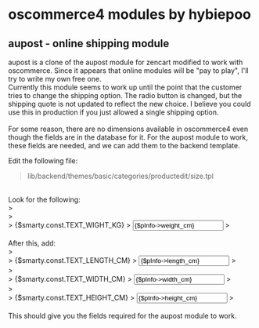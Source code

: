 # oscommerce4 modules by hybiepoo

## aupost - online shipping module
aupost is a clone of the aupost module for zencart modified to work with oscommerce.
Since it appears that online modules will be "pay to play", I'll try to write my own free one.
<br>
Currently this module seems to work up until the point that the customer tries to change the shipping option.
The radio button is changed, but the shipping quote is not updated to reflect the new choice. I believe you could use this in production
if you just allowed a single shipping option.
<br>
<br>
For some reason, there are no dimensions available in oscommerce4 even though the fields are in the database for it.
For the aupost module to work, these fields are needed, and we can add them to the backend template.

Edit the following file:
> lib/backend/themes/basic/categories/productedit/size.tpl
<br>
Look for the following:
<br>
> <div class="dimmens_cm dimmens">
>   <div class="edp-line">
>     <label class="addcolonm">{$smarty.const.TEXT_WIGHT_KG}</label>
>      <input type="text" name="weight_cm" value="{$pInfo->weight_cm}" class="form-control form-control-small js_convert" data-target="weight_in" data-unit="kg">
>    </div>
<br>
After this, add:
<br>
><div class="edp-line">
>   <label class="addcolonm">{$smarty.const.TEXT_LENGTH_CM}</label>
>   <input type="text" name="length_cm" value="{$pInfo->length_cm}" class="form-control form-control-small" data-target="length_in" data-unit="kg">
></div>
><div class="edp-line">
>  <label class="addcolonm">{$smarty.const.TEXT_WIDTH_CM}</label>
>  <input type="text" name="width_cm" value="{$pInfo->width_cm}" class="form-control form-control-small" data-target="width_in" data-unit="kg">
></div>
><div class="edp-line">
>  <label class="addcolonm">{$smarty.const.TEXT_HEIGHT_CM}</label>
>  <input type="text" name="height_cm" value="{$pInfo->height_cm}" class="form-control form-control-small" data-target="length_in" data-unit="kg">
>  </div>
<br>
This should give you the fields required for the aupost module to work.



